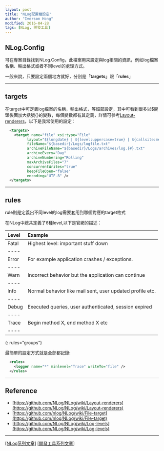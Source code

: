 ```yaml
---
layout: post
title: "NLog配置檔設定"
author: "Iverson Hong"
modified: 2016-04-28
tags: [NLog, 開發工具]
---
```


## NLog.Config ##

可在專案目錄找到NLog.Config，此檔案用來設定與log相關的資訊，例如log檔案名稱、輸出格式或者不同level的處理方式。

一般來說，只要設定兩個地方就好，分別是「**targets**」跟「**rules**」

----------

## targets ##

在target中可定義log檔案的名稱，輸出格式，等細部設定，其中可看到很多以$開頭後面加大括號{}的變數，每個變數都有其定義，詳情可參考[Layout-renderers](https://github.com/NLog/NLog/wiki/Layout-renderers)，以下是我常使用的設定：

~~~xml
  <targets>
    <target name="file" xsi:type="File"
          layout="${longdate} | ${level:uppercase=true} | ${callsite:methodName=true} | ${message} ${onexception:${newline}${exception:format=tostring}} ${newline}"
          fileName="${basedir}/Logs/logfile.txt"
          archiveFileName="${basedir}/Logs/archives/log.{#}.txt"
          archiveEvery="Day"
          archiveNumbering="Rolling"
          maxArchiveFiles="7"
          concurrentWrites="true"
          keepFileOpen="false"
          encoding="UTF-8" />
  </targets>
~~~

----------

## rules ##

rule則是定義出不同level的log需要套用到哪個對應的target格式

在NLog中總共定義了6種level,以下是官網的描述：

| **Level** | **Example** |
|:------|:------|
| Fatal | Highest level: important stuff down |
|----
| Error | For example application crashes / exceptions. |
|----
| Warn | Incorrect behavior but the application can continue |
|----
| Info | Normal behavior like mail sent, user updated profile etc. |
|----
| Debug| Executed queries, user authenticated, session expired |
|----
| Trace| Begin method X, end method X etc |
|----
{: rules="groups"}

最簡單的設定方式就是全部都記錄:

~~~xml
  <rules>
    <logger name="*" minlevel="Trace" writeTo="file" />
  </rules>
~~~

----------

## Reference ##

- [https://github.com/NLog/NLog/wiki/Layout-renderers](https://github.com/NLog/NLog/wiki/Layout-renderers)
- [https://github.com/nlog/NLog/wiki/File-target](https://github.com/nlog/NLog/wiki/File-target)
- [https://github.com/NLog/NLog/wiki/Log-levels](https://github.com/NLog/NLog/wiki/Log-levels)

----------

[[NLog系列文章]](http://iverson127.github.io/tags/#NLog)
[[開發工具系列文章]](http://iverson127.github.io/tags/#開發工具)